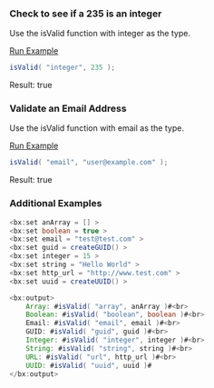### Check to see if a 235 is an integer

Use the isValid function with integer as the type.

<a href="https://try.boxlang.io/?code=eJzLLA5LzMlM0VBQyswrSU1PLVLSUTAyNlXQtOYCAH0oB7s%3D" target="_blank">Run Example</a>

```java
isValid( "integer", 235 );

```

Result: true

### Validate an Email Address

Use the isValid function with email as the type.

<a href="https://try.boxlang.io/?code=eJzLLA5LzMlM0VBQSs1NzMxR0lFQKi1OLXJIrUjMLchJ1UvOz1VS0LTmAgAT6QzX" target="_blank">Run Example</a>

```java
isValid( "email", "user@example.com" );

```

Result: true

### Additional Examples


```java
<bx:set anArray = [] >
<bx:set boolean = true >
<bx:set email = "test@test.com" >
<bx:set guid = createGUID() >
<bx:set integer = 15 >
<bx:set string = "Hello World" >
<bx:set http_url = "http://www.test.com" >
<bx:set uuid = createUUID() >

<bx:output>
	Array: #isValid( "array", anArray )#<br>
	Boolean: #isValid( "boolean", boolean )#<br>
	Email: #isValid( "email", email )#<br>
	GUID: #isValid( "guid", guid )#<br>
	Integer: #isValid( "integer", integer )#<br>
	String: #isValid( "string", string )#<br>
	URL: #isValid( "url", http_url )#<br>
	UUID: #isValid( "uuid", uuid )#
</bx:output>
```


